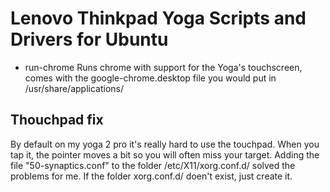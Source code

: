 Lenovo Thinkpad Yoga Scripts and Drivers for Ubuntu
===================

* run-chrome 
	Runs chrome with support for the Yoga's touchscreen, comes with the google-chrome.desktop file you would put in /usr/share/applications/

## Thouchpad fix
By default on my yoga 2 pro it's really hard to use the touchpad. When you tap it, the pointer moves a bit so you will often miss your target. Adding the file "50-synaptics.conf" to the folder /etc/X11/xorg.conf.d/ solved the problems for me. If the folder xorg.conf.d/ doen't exist, just create it.
